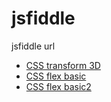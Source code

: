 # jsfiddle
jsfiddle url

- [CSS transform 3D](https://jsfiddle.net/q3gappsp/)
- [CSS flex basic](https://jsfiddle.net/5pw9rLdy/)
- [CSS flex basic2](https://jsfiddle.net/5pw9rLdy/1/)
